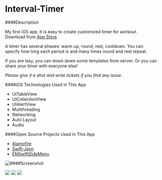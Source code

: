 Interval-Timer
==============
####Description

My first iOS app. It is easy to create customized timer for workout. Download from [App Store](https://itunes.apple.com/us/app/fitting-timer/id841187427?mt=8).

A timer has several phases: warm up, round, rest, cooldown. You can specify how long each period is and many times round and rest repeat.

If you are lasy, you can down down some templates from server. Or you can share your timer with everyone else!

*Please give it a shot and write tickets if you find any issue.*

####iOS Technologies Used in This App
- UITableView
- UICollectionView
- UIAlertView
- Mutithreading
- Networking
- Auto Layout
- Audio

####Open Source Projects Used in This App
- [Alamofire](https://github.com/Alamofire/Alamofire)
- [Swift-Json](https://github.com/dankogai/swift-json)
- [ENSwiftSlideMenu](https://github.com/evnaz/ENSwiftSideMenu)

####Screenshot
<img style="float: left" src="https://is2-ssl.mzstatic.com/image/thumb/Purple3/v4/f5/e7/a8/f5e7a814-2dea-b562-bb16-8302472a8538/pr_source.png/500x500bb-80.png"/>

<img src="https://is3-ssl.mzstatic.com/image/thumb/Purple3/v4/de/55/5c/de555ca3-8bc3-b3c6-74a7-d3102405ec08/pr_source.png/500x500bb-80.png"/>

<img src="https://is3-ssl.mzstatic.com/image/thumb/Purple5/v4/50/3e/04/503e04c8-2e43-9818-5f12-3a1f5c0862cd/pr_source.png/500x500bb-80.png"/>

<img src="https://is1-ssl.mzstatic.com/image/thumb/Purple3/v4/06/1f/80/061f80e4-9e6a-f1f3-71f7-38e10b31f3c8/pr_source.png/500x500bb-80.png"/>

